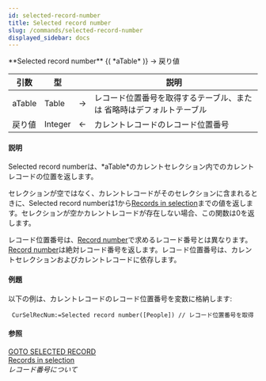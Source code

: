 ```yaml
---
id: selected-record-number
title: Selected record number
slug: /commands/selected-record-number
displayed_sidebar: docs
---
```


<!--REF #_command_.Selected record number.Syntax-->**Selected record number** {( *aTable* )} -> 戻り値<!-- END REF-->
<!--REF #_command_.Selected record number.Params-->
| 引数 | 型 |  | 説明 |
| --- | --- | --- | --- |
| aTable | Table | &#8594;  | レコード位置番号を取得するテーブル、または 省略時はデフォルトテーブル |
| 戻り値 | Integer | &#8592; | カレントレコードのレコード位置番号 |

<!-- END REF-->

#### 説明 

<!--REF #_command_.Selected record number.Summary-->Selected record numberは、*aTable*のカレントセレクション内でのカレントレコードの位置を返します。<!-- END REF-->

セレクションが空ではなく、カレントレコードがそのセレクションに含まれるときに、Selected record numberは1から[Records in selection](records-in-selection.md "Records in selection")までの値を返します。セレクションが空かカレントレコードが存在しない場合、この関数は0を返します。

レコード位置番号は、[Record number](record-number.md "Record number")で求めるレコード番号とは異なります。[Record number](record-number.md "Record number")は絶対レコード番号を返します。レコ－ド位置番号は、カレントセレクションおよびカレントレコードに依存します。

#### 例題 

以下の例は、カレントレコードのレコード位置番号を変数に格納します:

```4d
 CurSelRecNum:=Selected record number([People]) // レコード位置番号を取得
```

#### 参照 

[GOTO SELECTED RECORD](goto-selected-record.md)  
[Records in selection](records-in-selection.md)  
*レコード番号について*  
